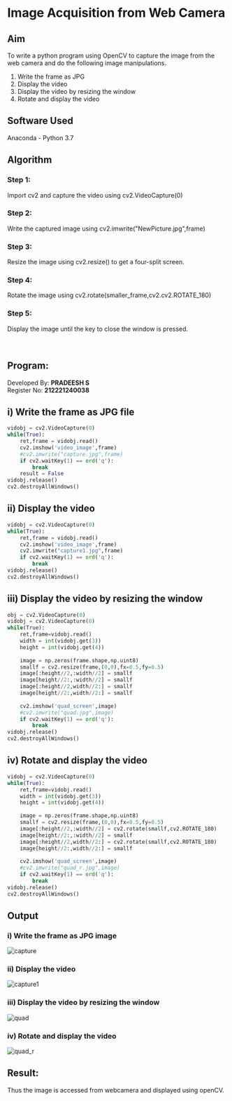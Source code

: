 # Image Acquisition from Web Camera

## Aim
To write a python program using OpenCV to capture the image from the web camera and do the following image manipulations.
1. Write the frame as JPG 
2. Display the video 
3. Display the video by resizing the window
4. Rotate and display the video

## Software Used
Anaconda - Python 3.7

## Algorithm
### Step 1:
Import cv2 and capture the video using cv2.VideoCapture(0)

### Step 2:
Write the captured image using cv2.imwrite("NewPicture.jpg",frame)

### Step 3:
Resize the image using cv2.resize() to get a four-split screen.

### Step 4:
Rotate the image using cv2.rotate(smaller_frame,cv2.cv2.ROTATE_180)

### Step 5:
Display the image until the key to close the window is pressed.
</br>
</br>
</br>
## Program:
Developed By: **PRADEESH S**
</br>
Register No: **212221240038**

## i) Write the frame as JPG file
```py
vidobj = cv2.VideoCapture(0)
while(True):
    ret,frame = vidobj.read()
    cv2.imshow('video_image',frame)
    #cv2.imwrite("capture.jpg",frame)
    if cv2.waitKey(1) == ord('q'):
        break
    result = False
vidobj.release()
cv2.destroyAllWindows()
```
## ii) Display the video
```py
vidobj = cv2.VideoCapture(0)
while(True):
    ret,frame = vidobj.read()
    cv2.imshow('video_image',frame)
    cv2.imwrite("capture1.jpg",frame)
    if cv2.waitKey(1) == ord('q'):
        break
vidobj.release()
cv2.destroyAllWindows()
```
## iii) Display the video by resizing the window
```py
obj = cv2.VideoCapture(0)
vidobj = cv2.VideoCapture(0)
while(True):
    ret,frame=vidobj.read()
    width = int(vidobj.get(3))
    height = int(vidobj.get(4))
    
    image = np.zeros(frame.shape,np.uint8)
    smallf = cv2.resize(frame,(0,0),fx=0.5,fy=0.5)
    image[:height//2,:width//2] = smallf
    image[height//2:,:width//2] = smallf
    image[:height//2,width//2:] = smallf
    image[height//2:,width//2:] = smallf
    
    cv2.imshow('quad_screen',image)
    #cv2.imwrite("quad.jpg",image)
    if cv2.waitKey(1) == ord('q'):
        break
vidobj.release()
cv2.destroyAllWindows()
```
## iv) Rotate and display the video
```py
vidobj = cv2.VideoCapture(0)
while(True):
    ret,frame=vidobj.read()
    width = int(vidobj.get(3))
    height = int(vidobj.get(4))
    
    image = np.zeros(frame.shape,np.uint8)
    smallf = cv2.resize(frame,(0,0),fx=0.5,fy=0.5)
    image[:height//2,:width//2] = cv2.rotate(smallf,cv2.ROTATE_180)
    image[height//2:,:width//2] = smallf
    image[:height//2,width//2:] = cv2.rotate(smallf,cv2.ROTATE_180)
    image[height//2:,width//2:] = smallf
    
    cv2.imshow('quad_screen',image)
    #cv2.imwrite("quad_r.jpg",image)
    if cv2.waitKey(1) == ord('q'):
        break
vidobj.release()
cv2.destroyAllWindows()
```
## Output

### i) Write the frame as JPG image
![capture](https://user-images.githubusercontent.com/86846530/226261858-45d1f716-581e-44fb-9d1e-6e31ed4a6776.jpg)

### ii) Display the video
![capture1](https://user-images.githubusercontent.com/86846530/226261859-086d0353-2aa6-494b-bedb-de31a21851db.jpg)

### iii) Display the video by resizing the window
![quad](https://user-images.githubusercontent.com/86846530/226261868-958d96d1-22e2-438a-a4d7-ee3c088706ec.jpg)

### iv) Rotate and display the video
![quad_r](https://user-images.githubusercontent.com/86846530/226261871-76d95aa9-f22b-48f3-b9c3-525f8be6b43b.jpg)

## Result:
Thus the image is accessed from webcamera and displayed using openCV.
